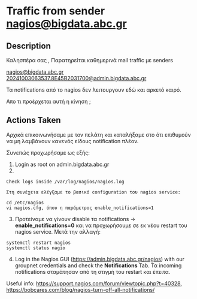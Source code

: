# Traffic from sender nagios@bigdata.abc.gr

##  Description

Καλησπέρα σας ,
Παρατηρείται καθημερινά mail traffic με senders

nagios@bigdata.abc.gr
 20241003063537.8E45B2031700@admin.bigdata.abc.gr

Τα notifications από το  nagios δεν λειτουργουν εδώ και αρκετό καιρό.

Απο τι προέρχεται αυτή η κίνηση ;

##  Actions Taken

Αρχικά επικοινωνήσαμε με τον πελάτη και καταλήξαμε στο ότι επιθυμούν να μη λαμβάνουν κανενός είδους notification πλέον.

Συνεπώς προχωρήσαμε ως εξής:

1.  Login as root on admin.bigdata.abc.gr
2.  
```
Check logs inside /var/log/nagios/nagios.log

Στη συνέχεια ελέγξαμε το βασικό configuration του nagios service:

cd /etc/nagios
vi nagios.cfg, όπου η παράμετρος enable_notifications=1
```
3.  Προτείναμε να γίνουν disable τα notifications -> **enable_notifications=0** και να προχωρήσουμε σε εκ νέου restart του nagios service. Μετά την αλλαγή:
```
systemctl restart nagios
systemctl status nagio
```
4.  Log in the Nagios GUI (https://admin.bigdata.abc.gr/nagios) with our groupnet credentials and check the **Notifications** Tab. Τα incoming notifications σταμάτησαν από τη στιγμή του restart και έπειτα.

Useful info: https://support.nagios.com/forum/viewtopic.php?t=40328, https://bobcares.com/blog/nagios-turn-off-all-notifications/

